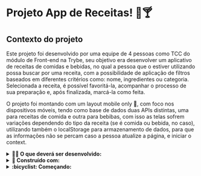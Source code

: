 # Projeto App de Receitas! 🍝🍸

## Contexto do projeto

Este projeto foi desenvolvido por uma equipe de 4 pessoas como TCC do módulo de Front-end na Trybe, seu objetivo era desenvolver um aplicativo de receitas de comidas e bebidas, no qual a pessoa que o estiver utilizando possa buscar por uma receita, com a possibilidade de aplicação de filtros baseados em diferentes critérios como: nome, ingredientes ou categoria. Selecionada a receita, é possível favoritá-la, acompanhar o processo de sua preparação e, após finalizada, marcá-la como feita.

O projeto foi montando com um layout mobile only 📱, com foco nos dispositivos móveis, tendo como base de dados duas APIs distintas, uma para receitas de comida e outra para bebibas, com isso as telas sofrem variações dependendo do tipo da receita (se é comida ou bebida, no caso), utilizando também o localStorage para armazenamento de dados, para que as  informações não se percam caso a pessoa atualize a página, e iniciar o context.

<details>
  <summary>
    <strong>👨‍💻 O que deverá ser desenvolvido:</strong>
  </summary>

  ## Rotas utilizadas na aplicação:

    - Tela de Login: \;
    - Tela principal de receitas de comidas: /foods;
    - Tela principal de receitas de bebidas: /drinks;
    - Tela de detalhes de uma receita de comida: /foods/{id-da-receita};
    - Tela de detalhes de uma receita de bebida: /drinks/{id-da-receita};
    - Tela de receita em progresso de comida: /foods/{id-da-receita}/in-progress;
    - Tela de receita em progresso de bebida: /drinks/{id-da-receita}/in-progress;
    - Tela de explorar: /explore;
    - Tela de explorar comidas: /explore/foods;
    - Tela de explorar bebidas: /explore/drinks;
    - Tela de explorar comidas por ingrediente: /explore/foods/ingredients;
    - Tela de explorar bebidas por ingrediente: /explore/drinks/ingredients;
    - Tela de explorar comidas por nacionalidade: /explore/foods/nationalities;
    - Tela de perfil: /profile;
    - Tela de receitas feitas: /done-recipes;
    - Tela de receitas favoritas: /favorite-recipes.
 
</details>

<details>
  <summary>
    <strong>🔧 Construído com:</strong>
  </summary>
  
  ### API's utilizadas na aplicação:
      - https://www.themealdb.com/
      - https://www.thecocktaildb.com/api.php

  ### Tecnologias:
  
      * React;
      * Fetch API;
      * Context API;
      * JavaScript;
      * CSS;
      * Jest;
      * React Testing Library;

</details>

<details>
  <summary>
    <strong>:bicyclist: Começando:</strong>
  </summary>

  ### :hammer_and_wrench: Instalação
  1- Clone o projeto em sua máquina rodando o seguinte comando no terminal:

  ``` git clone git@github.com:AlanaCorreia/Recipes-App.git ```

  2- Depois de clonado, entre no diretório:

  ``` cd project-recipes-app ```

  3- Instale as dependências
    Para isso, use o seguinte comando: ``` npm install ```

  4- Para inicializar a aplicação
     Use o seguinte comando: ``` npm start ```

  Para acessar a aplicação e testa-la manualmente, acesse a pagina http://localhost:3000/login .

</details>

